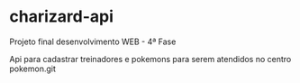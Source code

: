 # charizard-api
Projeto final desenvolvimento WEB - 4ª Fase 

Api para cadastrar treinadores e pokemons para serem atendidos no centro pokemon.git 
